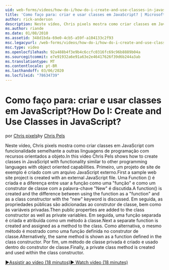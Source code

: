 ```yaml
---
uid: web-forms/videos/how-do-i/how-do-i-create-and-use-classes-in-javascript
title: 'Como faço para: criar e usar classes em JavaScript? | Microsoft Docs'
author: rick-anderson
description: Neste vídeo, Chris pixels mostra como criar classes em JavaScript com funcionalidade semelhante a outras linguagens de programação com capabilitie orientado a objeto...
ms.author: riande
ms.date: 01/08/2010
ms.assetid: 348d1bda-69e0-4cb5-a59f-a104133c2f93
msc.legacyurl: /web-forms/videos/how-do-i/how-do-i-create-and-use-classes-in-javascript
msc.type: video
ms.openlocfilehash: 92a488b4f3e9b4c6ccfc0316fc69c96b8889b04a
ms.sourcegitcommit: e7e91932a6e91a63e2e46417626f39d6b244a3ab
ms.translationtype: MT
ms.contentlocale: pt-BR
ms.lasthandoff: 03/06/2020
ms.locfileid: "78634739"
---
```

# <a name="how-do-i-create-and-use-classes-in-javascript"></a><span data-ttu-id="fd373-104">Como faço para: criar e usar classes em JavaScript?</span><span class="sxs-lookup"><span data-stu-id="fd373-104">How Do I: Create and Use Classes in JavaScript?</span></span>

<span data-ttu-id="fd373-105">por [Chris pixels](https://twitter.com/chrispels)</span><span class="sxs-lookup"><span data-stu-id="fd373-105">by [Chris Pels](https://twitter.com/chrispels)</span></span>

<span data-ttu-id="fd373-106">Neste vídeo, Chris pixels mostra como criar classes em JavaScript com funcionalidade semelhante a outras linguagens de programação com recursos orientados a objeto.</span><span class="sxs-lookup"><span data-stu-id="fd373-106">In this video Chris Pels shows how to create classes in JavaScript with functionality similar to other programming languages with object oriented capabilities.</span></span> <span data-ttu-id="fd373-107">Primeiro, um projeto de site de exemplo é criado com um arquivo JavaScript externo.</span><span class="sxs-lookup"><span data-stu-id="fd373-107">First a sample web site project is created with an external JavaScript file.</span></span> <span data-ttu-id="fd373-108">Uma Function () é criada e a diferença entre usar a função como uma "função" e como um construtor de classe com a palavra-chave "New" é discutida.</span><span class="sxs-lookup"><span data-stu-id="fd373-108">A function() is created and the difference between using the function as a "function" and as a class constructor with the "new" keyword is discussed.</span></span> <span data-ttu-id="fd373-109">Em seguida, as propriedades públicas são adicionadas ao construtor de classe, bem como às variáveis privadas.</span><span class="sxs-lookup"><span data-stu-id="fd373-109">Then public properties are added to the class constructor as well as private variables.</span></span> <span data-ttu-id="fd373-110">Em seguida, uma função separada é criada e atribuída como um método à classe.</span><span class="sxs-lookup"><span data-stu-id="fd373-110">Next a separate function is created and assigned as a method to the class.</span></span> <span data-ttu-id="fd373-111">Como alternativa, o mesmo método é mostrado como uma função definida no construtor de classe.</span><span class="sxs-lookup"><span data-stu-id="fd373-111">Alternatively, the same method is shown as a function defined in the class constructor.</span></span> <span data-ttu-id="fd373-112">Por fim, um método de classe privada é criado e usado dentro do construtor de classe.</span><span class="sxs-lookup"><span data-stu-id="fd373-112">Finally, a private class method is created and used within the class constructor.</span></span>

[<span data-ttu-id="fd373-113">&#9654;Assistir ao vídeo (18 minutos)</span><span class="sxs-lookup"><span data-stu-id="fd373-113">&#9654; Watch video (18 minutes)</span></span>](https://channel9.msdn.com/Blogs/ASP-NET-Site-Videos/how-do-i-create-and-use-classes-in-javascript)
